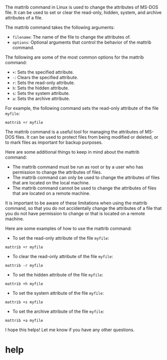 The mattrib command in Linux is used to change the attributes of MS-DOS file. It can be used to set or clear the read-only, hidden, system, and archive attributes of a file.

The mattrib command takes the following arguments:

* `filename`: The name of the file to change the attributes of.
* `options`: Optional arguments that control the behavior of the mattrib command.

The following are some of the most common options for the mattrib command:

* `+`: Sets the specified attribute.
* `-`: Clears the specified attribute.
* `r`: Sets the read-only attribute.
* `h`: Sets the hidden attribute.
* `s`: Sets the system attribute.
* `a`: Sets the archive attribute.

For example, the following command sets the read-only attribute of the file `myfile`:

```
mattrib +r myfile
```

The mattrib command is a useful tool for managing the attributes of MS-DOS files. It can be used to protect files from being modified or deleted, or to mark files as important for backup purposes.

Here are some additional things to keep in mind about the mattrib command:

* The mattrib command must be run as root or by a user who has permission to change the attributes of files.
* The mattrib command can only be used to change the attributes of files that are located on the local machine.
* The mattrib command cannot be used to change the attributes of files that are located on a remote machine.

It is important to be aware of these limitations when using the mattrib command, so that you do not accidentally change the attributes of a file that you do not have permission to change or that is located on a remote machine.

Here are some examples of how to use the mattrib command:

* To set the read-only attribute of the file `myfile`:
```
mattrib +r myfile
```
* To clear the read-only attribute of the file `myfile`:
```
mattrib -r myfile
```
* To set the hidden attribute of the file `myfile`:
```
mattrib +h myfile
```
* To set the system attribute of the file `myfile`:
```
mattrib +s myfile
```
* To set the archive attribute of the file `myfile`:
```
mattrib +a myfile
```

I hope this helps! Let me know if you have any other questions.




# help 

```

```

